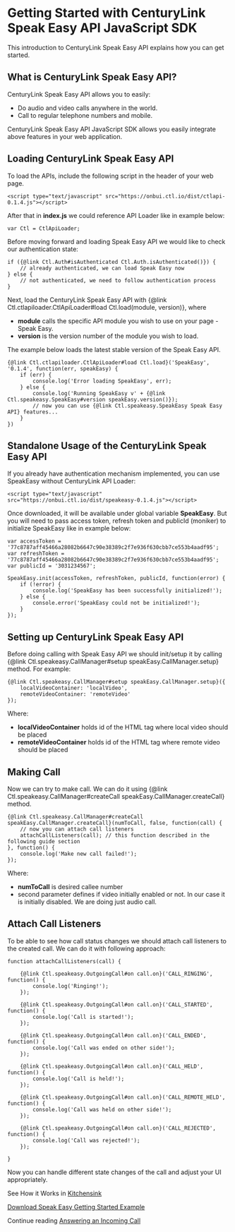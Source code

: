 # Getting Started with CenturyLink Speak Easy API JavaScript SDK

This introduction to CenturyLink Speak Easy API explains how you can get started.

## What is CenturyLink Speak Easy API?

CenturyLink Speak Easy API allows you to easily:

- Do audio and video calls anywhere in the world.
- Call to regular telephone numbers and mobile.

CenturyLink Speak Easy API JavaScript SDK allows you easily integrate above
features in your web application.

## Loading CenturyLink Speak Easy API

To load the APIs, include the following script in the header of your web page.

    <script type="text/javascript" src="https://onbui.ctl.io/dist/ctlapi-0.1.4.js"></script>

After that in **index.js** we could reference API Loader like in example below:

    var Ctl = CtlApiLoader;

Before moving forward and loading Speak Easy API we would like to check our authentication state:

    if ({@link Ctl.Auth#isAuthenticated Ctl.Auth.isAuthenticated()}) {
        // already authenticated, we can load Speak Easy now
    } else {
        // not authenticated, we need to follow authentication process
    }

Next, load the CenturyLink Speak Easy API with  {@link Ctl.ctlapiloader.CtlApiLoader#load Ctl.load(module, version)}, where

- **module** calls the specific API module you wish to use on your page - Speak Easy.
- **version** is the version number of the module you wish to load.

The example below loads the latest stable version of the Speak Easy API.

    {@link Ctl.ctlapiloader.CtlApiLoader#load Ctl.load}('SpeakEasy', '0.1.4', function(err, speakEasy) {
        if (err) {
            console.log('Error loading SpeakEasy', err);
        } else {
            console.log('Running SpeakEasy v' + {@link Ctl.speakeasy.SpeakEasy#version speakEasy.version()});
            // now you can use {@link Ctl.speakeasy.SpeakEasy Speak Easy API} features...
        }
    })

## Standalone Usage of the CenturyLink Speak Easy API

If you already have authentication mechanism implemented, you can use SpeakEasy without
CenturyLink API Loader:

    <script type="text/javascript" src="https://onbui.ctl.io/dist/speakeasy-0.1.4.js"></script>

Once downloaded, it will be available under global variable **SpeakEasy**.
But you will need to pass access token, refresh token and publicId (moniker) to
initialize SpeakEasy like in example below:

    var accessToken = '77c8787aff45466a28082b6647c90e38389c2f7e936f630cbb7ce553b4aadf95';
    var refreshToken = '77c8787aff45466a28082b6647c90e38389c2f7e936f630cbb7ce553b4aadf95';
    var publicId = '3031234567';

    SpeakEasy.init(accessToken, refreshToken, publicId, function(error) {
        if (!error) {
            console.log('SpeakEasy has been successfully initialized!');
        } else {
            console.error('SpeakEasy could not be initialized!');
        }
    });


## Setting up CenturyLink Speak Easy API

Before doing calling with Speak Easy API we should init/setup it by calling
{@link Ctl.speakeasy.CallManager#setup speakEasy.CallManager.setup} method. For example:

    {@link Ctl.speakeasy.CallManager#setup speakEasy.CallManager.setup}({
        localVideoContainer: 'localVideo',
        remoteVideoContainer: 'remoteVideo'
    });

Where:

- **localVideoContainer** holds id of the HTML tag where local video should be placed
- **remoteVideoContainer** holds id of the HTML tag where remote video should be placed

## Making Call

Now we can try to make call. We can do it using {@link Ctl.speakeasy.CallManager#createCall speakEasy.CallManager.createCall} method.

    {@link Ctl.speakeasy.CallManager#createCall speakEasy.CallManager.createCall}(numToCall, false, function(call) {
        // now you can attach call listeners
        attachCallListeners(call); // this function described in the following guide section
    }, function() {
        console.log('Make new call failed!');
    });

Where:

- **numToCall** is desired callee number
- second parameter defines if video initially enabled or not.
In our case it is initially disabled. We are doing just audio call.

## Attach Call Listeners

To be able to see how call status changes we should attach call listeners to the created call.
We can do it with following approach:

    function attachCallListeners(call) {

        {@link Ctl.speakeasy.OutgoingCall#on call.on}('CALL_RINGING', function() {
            console.log('Ringing!');
        });

        {@link Ctl.speakeasy.OutgoingCall#on call.on}('CALL_STARTED', function() {
            console.log('Call is started!');
        });

        {@link Ctl.speakeasy.OutgoingCall#on call.on}('CALL_ENDED', function() {
            console.log('Call was ended on other side!');
        });

        {@link Ctl.speakeasy.OutgoingCall#on call.on}('CALL_HELD', function() {
            console.log('Call is held!');
        });

        {@link Ctl.speakeasy.OutgoingCall#on call.on}('CALL_REMOTE_HELD', function() {
            console.log('Call was held on other side!');
        });

        {@link Ctl.speakeasy.OutgoingCall#on call.on}('CALL_REJECTED', function() {
            console.log('Call was rejected!');
        });

    }

Now you can handle different state changes of the call and adjust your UI appropriately.

See How it Works in [Kitchensink](../kitchensink/www/index.html)

[Download Speak Easy Getting Started Example](guides/speakeasy_getting_started/getting_started.zip)

Continue reading [Answering an Incoming Call](#!/guide/speakeasy_answering)
